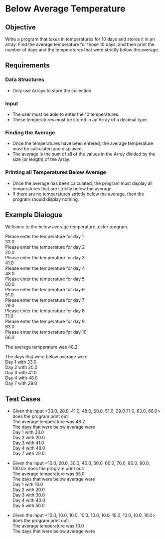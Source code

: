 # Below Average Temperature

## Objective

Write a program that takes in temperatures for 10 days and stores it in an array.  Find the average temperature for those 10 days, and then print the number of days and the temperatures that were strictly below the average.

## Requirements

### Data Structures

- Only use Arrays to store the collection

### Input

- The user must be able to enter the 10 temperatures.
- These temperatures must be stored in an Array of a decimal type.

### Finding the Average

- Once the temperatures have been entered, the average temperature must be calculated and displayed.
- The average is the sum of all of the values in the Array divided by the size (or length) of the Array.

### Printing all Temperatures Below Average

- Once the average has been calculated, the program must display all temperatures that are strictly below the average.
- If there are no temperatures strictly below the average, then the program should display nothing.

## Example Dialogue

Welcome to the below average temperature tester program.  
  
Please enter the temperature for day 1  
33.0  
Please enter the temperature for day 2  
20.0  
Please enter the temperature for day 3  
41.0  
Please enter the temperature for day 4  
48.0  
Please enter the temperature for day 5  
60.0  
Please enter the temperature for day 6  
51.0  
Please enter the temperature for day 7  
29.0  
Please enter the temperature for day 8  
71.0  
Please enter the temperature for day 9  
63.0  
Please enter the temperature for day 10  
66.0
  
The average temperature was 48.2  
  
The days that were below average were  
Day 1 with 33.0  
Day 2 with 20.0  
Day 3 with 41.0  
Day 4 with 48.0  
Day 7 with 29.0

## Test Cases

- Given the input <33.0, 20.0, 41.0, 48.0, 60.0, 51.0, 29.0 71.0, 63.0, 66.0> does the program print out:  
The average temperature was 48.2  
The days that were below average were  
Day 1 with 33.0  
Day 2 with 20.0  
Day 3 with 41.0  
Day 4 with 48.0  
Day 7 with 29.0  

- Given the input <10.0, 20.0, 30.0, 40.0, 50.0, 60.0, 70.0, 80.0, 90.0, 100.0> does the program print out:  
The average temperature was 55.0  
The days that were below average were  
Day 1 with 10.0  
Day 2 with 20.0  
Day 3 with 30.0  
Day 4 with 40.0  
Day 5 with 50.0  

- Given the input <10.0, 10.0, 10.0, 10.0, 10.0, 10.0, 10.0, 10.0, 10.0, 10.0> does the program print out:  
The average temperature was 10.0  
The days that were below average were
